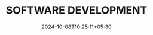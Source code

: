 ---
title: 'SOFTWARE DEVELOPMENT'
date: 2024-10-08T10:25:11+05:30
draft: true
slug: 'career/software-development'
type: 'pages'
layout: 'software-development'
---
